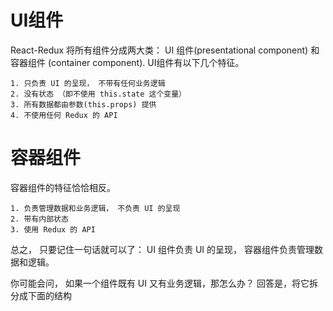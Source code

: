 # UI组件

  React-Redux 将所有组件分成两大类： UI 组件(presentational component) 和 容器组件 (container component).
  UI组件有以下几个特征。

    1. 只负责 UI 的呈现， 不带有任何业务逻辑
    2. 没有状态 （即不使用 this.state 这个变量）
    3. 所有数据都由参数(this.props) 提供
    4. 不使用任何 Redux 的 API

# 容器组件

  容器组件的特征恰恰相反。

    1. 负责管理数据和业务逻辑， 不负责 UI 的呈现
    2. 带有内部状态
    3. 使用 Redux 的 API

  总之， 只要记住一句话就可以了： UI 组件负责 UI 的呈现， 容器组件负责管理数据和逻辑。

  你可能会问， 如果一个组件既有 UI 又有业务逻辑，那怎么办？ 回答是，将它拆分成下面的结构
